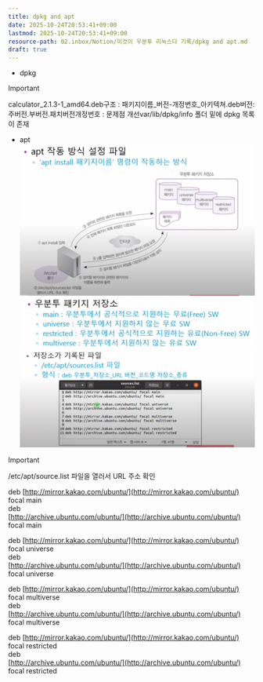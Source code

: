 ```yaml
---
title: dpkg and apt
date: 2025-10-24T20:53:41+09:00
lastmod: 2025-10-24T20:53:41+09:00
resource-path: 02.inbox/Notion/이것이 우분투 리눅스다 기록/dpkg and apt.md
draft: true
---
```

- dpkg

> [!important]  
> calculator_2.1.3-1_amd64.deb구조 : 패키지이름_버전-개정번호_아키텍쳐.deb버전:주버전.부버전.패치버전개정번호 : 문제점 개선var/lib/dpkg/info 폴더 밑에 dpkg 목록이 존재  

- apt
![](../../../08.media/20230623054115.png)
![Pasted image 20230623054504](../../../08.media/20230623054504.png)
![Pasted image 20230623054738](../../../08.media/20230623054738.png)

> [!important]  
> /etc/apt/source.list 파일을 열러서 URL 주소 확인  

deb [http://mirror.kakao.com/ubuntu/](http://mirror.kakao.com/ubuntu/) focal main  
deb  
[http://archive.ubuntu.com/ubuntu/](http://archive.ubuntu.com/ubuntu/) focal main

deb [http://mirror.kakao.com/ubuntu/](http://mirror.kakao.com/ubuntu/) focal universe  
deb  
[http://archive.ubuntu.com/ubuntu/](http://archive.ubuntu.com/ubuntu/) focal universe

deb [http://mirror.kakao.com/ubuntu/](http://mirror.kakao.com/ubuntu/) focal multiverse  
deb  
[http://archive.ubuntu.com/ubuntu/](http://archive.ubuntu.com/ubuntu/) focal multiverse

deb [http://mirror.kakao.com/ubuntu/](http://mirror.kakao.com/ubuntu/) focal restricted  
deb  
[http://archive.ubuntu.com/ubuntu/](http://archive.ubuntu.com/ubuntu/) focal restricted